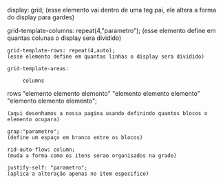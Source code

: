   display: grid;
  (esse elemento vai dentro de uma teg pai, ele altera a forma do display para gardes)
 
 grid-template-columns: repeat(4,"parametro");
 (esse elemento define em quantas colunas o display sera dividido)

    grid-template-rows: repeat(4,auto);
    (esse elemento define em quantas linhas o display sera dividido)

    grid-template-areas: 

         columns
   rows "elemento elemento elemento"
        "elemento elemento elemento"
        "elemento elemento elemento";

    (aqui desenhamos a nossa pagina usando definindo quantos blocos o elemento ocupara) 

    grap:"parametro";
    (define um espaço em branco entre os blocos)

    rid-auto-flow: column;
    (muda a forma como os itens serao organisados na grade)

    justify-self: "parametro";
    (aplica a alteração apenas no item especifico)